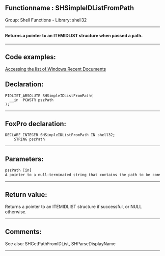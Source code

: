 <link rel="stylesheet" type="text/css" href="../../css/win32api.css">  
<link rel="stylesheet" href="https://cdnjs.cloudflare.com/ajax/libs/font-awesome/4.7.0/css/font-awesome.min.css">

## Functionname : SHSimpleIDListFromPath
Group: Shell Functions - Library: shell32    
***  


#### Returns a pointer to an ITEMIDLIST structure when passed a path.
***  


## Code examples:
[Accessing the list of Windows Recent Documents](../../samples/sample_094.md)  

## Declaration:
```foxpro  
PIDLIST_ABSOLUTE SHSimpleIDListFromPath(
  __in  PCWSTR pszPath
);  
```  
***  


## FoxPro declaration:
```foxpro  
DECLARE INTEGER SHSimpleIDListFromPath IN shell32;
	STRING pszPath  
```  
***  


## Parameters:
```txt  
pszPath [in]
A pointer to a null-terminated string that contains the path to be converted to a PIDL.  
```  
***  


## Return value:
Returns a pointer to an ITEMIDLIST structure if successful, or NULL otherwise.  
***  


## Comments:
See also: SHGetPathFromIDList, SHParseDisplayName   
  
***  

